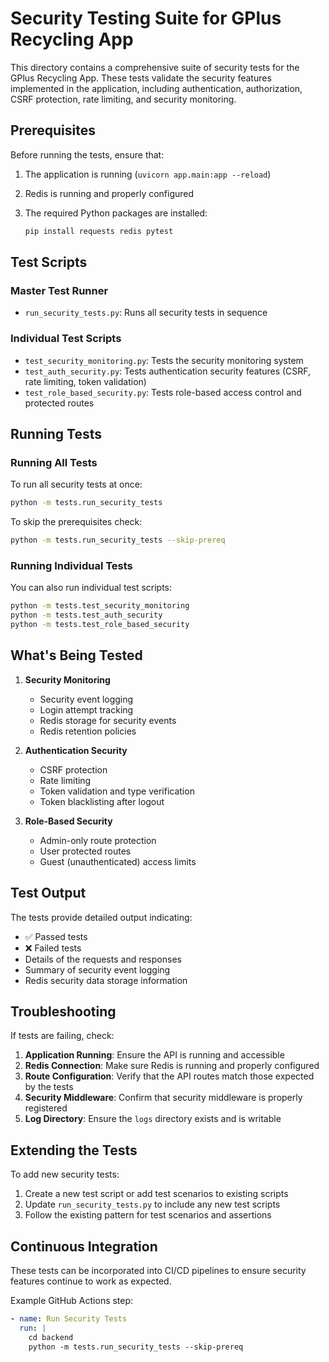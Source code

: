 # Security Testing Suite for GPlus Recycling App

This directory contains a comprehensive suite of security tests for the GPlus Recycling App. These tests validate the security features implemented in the application, including authentication, authorization, CSRF protection, rate limiting, and security monitoring.

## Prerequisites

Before running the tests, ensure that:

1. The application is running (`uvicorn app.main:app --reload`)
2. Redis is running and properly configured
3. The required Python packages are installed:

   ```bash
   pip install requests redis pytest
   ```

## Test Scripts

### Master Test Runner

- `run_security_tests.py`: Runs all security tests in sequence

### Individual Test Scripts

- `test_security_monitoring.py`: Tests the security monitoring system
- `test_auth_security.py`: Tests authentication security features (CSRF, rate limiting, token validation)
- `test_role_based_security.py`: Tests role-based access control and protected routes

## Running Tests

### Running All Tests

To run all security tests at once:

```bash
python -m tests.run_security_tests
```

To skip the prerequisites check:

```bash
python -m tests.run_security_tests --skip-prereq
```

### Running Individual Tests

You can also run individual test scripts:

```bash
python -m tests.test_security_monitoring
python -m tests.test_auth_security
python -m tests.test_role_based_security
```

## What's Being Tested

1. **Security Monitoring**
   - Security event logging
   - Login attempt tracking
   - Redis storage for security events
   - Redis retention policies

2. **Authentication Security**
   - CSRF protection
   - Rate limiting
   - Token validation and type verification
   - Token blacklisting after logout

3. **Role-Based Security**
   - Admin-only route protection
   - User protected routes
   - Guest (unauthenticated) access limits

## Test Output

The tests provide detailed output indicating:

- ✅ Passed tests
- ❌ Failed tests
- Details of the requests and responses
- Summary of security event logging
- Redis security data storage information

## Troubleshooting

If tests are failing, check:

1. **Application Running**: Ensure the API is running and accessible
2. **Redis Connection**: Make sure Redis is running and properly configured
3. **Route Configuration**: Verify that the API routes match those expected by the tests
4. **Security Middleware**: Confirm that security middleware is properly registered
5. **Log Directory**: Ensure the `logs` directory exists and is writable

## Extending the Tests

To add new security tests:

1. Create a new test script or add test scenarios to existing scripts
2. Update `run_security_tests.py` to include any new test scripts
3. Follow the existing pattern for test scenarios and assertions

## Continuous Integration

These tests can be incorporated into CI/CD pipelines to ensure security features continue to work as expected.

Example GitHub Actions step:

```yaml
- name: Run Security Tests
  run: |
    cd backend
    python -m tests.run_security_tests --skip-prereq
```
